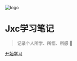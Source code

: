 <!-- 网站图标 -->
![logo](https://docsify.js.org/_media/icon.svg)

# Jxc学习笔记

> 记录个人所学、所悟、所感 :feet:
<!-- * 计算机网络、数据结构、操作系统
* Java、LeetCode、机器学习   
- and so on  :heartpulse: -->

[开始学习](README.md)

<!-- 背景图片 -->
<!-- ![](./%E6%88%90%E5%AD%90%E5%93%A5.jpg) -->

<!-- 背景色 -->
<!-- ![color](#f0f0f0) -->
